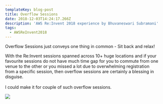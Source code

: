 ```yaml
---
templateKey: blog-post
title: Overflow Sessions
date: 2018-12-03T14:24:17.266Z
description: 'AWS Re:Invent 2018 experience by Bhuvaneswari Subramani'
tags:
  - AWSReInvent2018
---
```

Overflow Sessions just conveys one thing in common - Sit back and relax!

With the Re:Invent sessions spanned across 10+ huge locations and if your favourite sessions do not have much time gap for you to commute from one venue to the other or you missed a lot due to overwhelming registration from a specific session, then overflow sessions are certainly a blessing in disguise.\
\
I could make it for couple of such overflow sessions.

![](/img/overflow.png)
